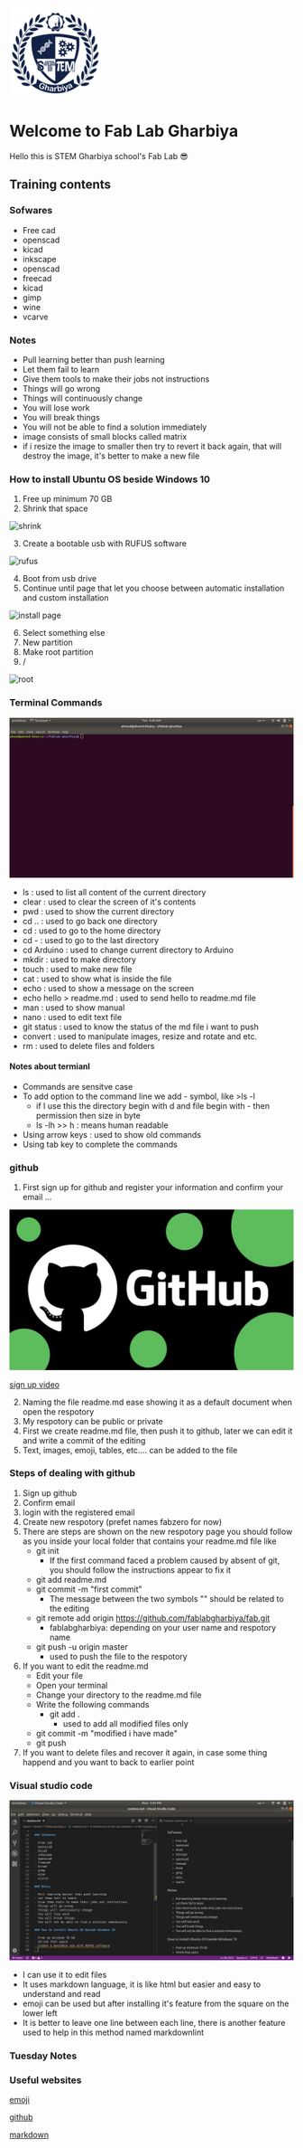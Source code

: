 
![logo](logo.png)

# Welcome to Fab Lab Gharbiya  

Hello this is STEM Gharbiya school's Fab Lab :sunglasses:

## Training contents

### Sofwares

- Free cad
- openscad
- kicad
- inkscape
- openscad
- freecad
- kicad
- gimp
- wine
- vcarve

### Notes

- Pull learning better than push learning
- Let them fail to learn
- Give them tools to make their jobs not instructions
- Things will go wrong
- Things will continuously change
- You will lose work
- You will break things
- You will not be able to find a solution immediately
- image consists of small blocks called matrix
- if i resize the image to smaller then try to revert it back again, that will destroy the image, it's better to make a new file

### How to install Ubuntu OS beside Windows 10

1. Free up minimum 70 GB
2. Shrink that space

![shrink](https://www.pagestart.com/images/796_Win7_Win10TP_DB_DiskManagement-02.jpg)

3. Create a bootable usb with RUFUS software

![rufus](https://tutorials.ubuntu.com/bundled/src/codelabs/tutorial-create-a-usb-stick-on-windows/img/2a7ef863cd5ea8c.png)

4. Boot from usb drive
5. Continue until page that let you choose between automatic installation and custom installation

![install page](https://cdn-images-1.medium.com/max/1600/1*9sGCulW4tcIb_DVCKe6Jnw.png)

6. Select something else
7. New partition
8. Make root partition
9. /

![root](https://ivanblagojevic.com/wp-content/uploads/2014/03/how-to-install-ubuntu-14-04-pic-7a.png)

### Terminal Commands

![terminal](terminal.png)

- ls : used to list all content of the current directory
- clear : used to clear the screen of it's contents
- pwd : used to show the current directory
- cd .. : used to go back one directory
- cd : used to go to the home directory
- cd - : used to go to the last directory
- cd Arduino : used to change current directory to Arduino
- mkdir : used to make directory
- touch : used to make new file
- cat : used to show what is inside the file
- echo : used to show a message on the screen
- echo hello > readme.md : used to send hello to readme.md file
- man : used to show manual
- nano : used to edit text file
- git status : used to know the status of the md file i want to push
- convert : used to manipulate images, resize and rotate and etc.
- rm : used to delete files and folders

#### Notes about termianl

- Commands are sensitve case
- To add option to the command line we add - symbol, like >ls -l
  - if I use this the directory begin with d and file begin with - then permission then size in byte
  - ls -lh >> h : means human readable
- Using arrow keys : used to show old commands
- Using tab key to complete the commands

### github

1. First sign up for github and register your information and confirm your email ...

[![Sign up video](maxresdefault.jpg)](https://www.youtube.com/watch?v=6U7_Om4zffM)

[sign up video]()

2. Naming the file readme.md ease showing it as a default document when open the respotory
3. My respotory can be public or private
4. First we create readme.md file, then push it to github, later we can edit it and write a commit of the editing
5. Text, images, emoji, tables, etc.... can be added to the file

### Steps of dealing with github

1. Sign up github
2. Confirm email
3. login with the registered email
4. Create new respotory (prefet names fabzero for now)
5. There are steps are shown on the new respotory page you should follow as you inside your local folder that contains your readme.md file like
    - git init
      - If the first command faced a problem caused by absent of git, you should follow the instructions appear to fix it
   - git add readme.md
   - git commit -m "first commit"
     - The message between the two symbols "" should be related to the editing
   - git remote add origin https://github.com/fablabgharbiya/fab.git
     - fablabgharbiya: depending on your user name and respotory name
   - git push -u origin master
     - used to push the file to the respotory
6. If you want to edit the readme.md
   - Edit your file
   - Open your terminal
   - Change your directory to the readme.md file
   - Write the following commands
     - git add .
        - used to add all modified files only
    - git commit -m "modified i have made"
    - git push 
7. If you want to delete files and recover it again, in case some thing happend and you want to back to earlier point

### Visual studio code


![screenshot1](picture.png)

- I can use it to edit files
- It uses markdown language, it is like html but easier and easy to understand and read
- emoji can be used but after installing it's feature from the square on the lower left
- It is better to leave one line between each line, there is another feature used to help in this method named markdownlint

### Tuesday Notes



### Useful websites

[emoji](https://www.webfx.com/tools/emoji-cheat-sheet/)

[github](https://github.com/)

[markdown](https://github.com/adam-p/markdown-here/wiki/Markdown-Cheatsheet)
